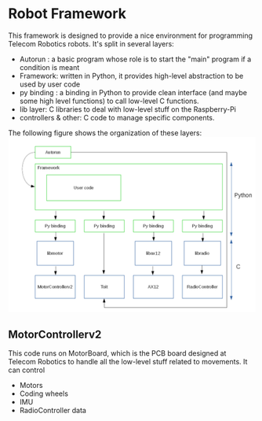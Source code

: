# Robot Framework

This framework is designed to provide a nice environment for programming Telecom Robotics robots.
It's split in several layers:
  - Autorun : a basic program whose role is to start the "main" program if a condition is meant
  - Framework: written in Python, it provides high-level abstraction to be used by user code
  - py binding : a binding in Python to provide clean interface (and maybe some high level functions)
to call low-level C functions.
  - lib layer: C libraries to deal with low-level stuff on the Raspberry-Pi
  - controllers & other: C code to manage specific components.

The following figure shows the organization of these layers:
![Framework schema](./doc/framework_schema.png)

## MotorControllerv2
This code runs on MotorBoard, which is the PCB board designed at Telecom Robotics to handle all
the low-level stuff related to movements.
It can control
  - Motors
  - Coding wheels
  - IMU
  - RadioController data
